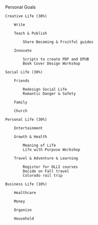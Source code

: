 Personal Goals
    
    Creative Life (30%)
    
        Write
            
        Teach & Publish

            Share Becoming & Fruitful guides
            
        Innovate

            Scripts to create PDF and EPUB
            Book Cover Design Workshop
           
    Social Life (30%)
    
        Friends

            Redesign Social Life
            Romantic Danger & Safety
        
        Family
            
        Church
            
    Personal Life (30%)
    
        Entertainment
        
        Growth & Health

            Meaning of Life
            Life with Purpose Workshop
            
        Travel & Adventure & Learning

            Register for OLLI courses
            Decide on Fall travel
            Colorado rail trip
           
    Business Life (10%)
    
        Healthcare
        
        Money
    
        Organize
        
        Household
